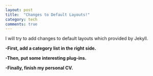 ```yaml
---
layout: post
title:  "Changes to Default Layouts!"
category: tech
comments: true
---
```

I will try to add changes to default layouts which provided by Jekyll.


**-First, add a category list in the right side.**

**-Then, put some interesting plug-ins.**

**-Finally, finish my personal CV.**
